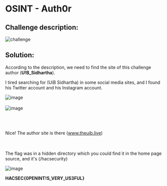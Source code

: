 # OSINT - Auth0r


## Challenge description:
![challenge](https://user-images.githubusercontent.com/70543460/94369952-67006a00-00f5-11eb-9d4c-1726d813b96e.png)

## Solution:

According to the description, we need to find the site of this challenge author (**U!B_Sidhartha**).

I tired searching for (UiB Sidhartha) in some social media sites, and I found his Twitter account and his Instagram account.

![image](https://user-images.githubusercontent.com/70543460/94370624-c6607900-00f9-11eb-9f56-55cfd0c4f00f.png)
<br/><br/>
![image](https://user-images.githubusercontent.com/70543460/94370609-b5176c80-00f9-11eb-8029-6768c8f8a73b.png)

<br/><br/>

Nice! The author site is there (www.theuib.live)

<br/><br/>
The flag was in a hidden directory which you could find it in the home page source, and it's (/hacsecurity)

![image](https://user-images.githubusercontent.com/70543460/94371029-0fb1c800-00fc-11eb-9a91-8c8627513c37.png)

**HACSEC{0PENINT!S_VERY_US3FUL}**
